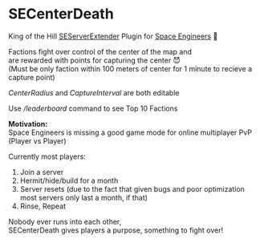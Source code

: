 # SECenterDeath
King of the Hill [SEServerExtender](https://github.com/SEServerExtender/SEServerExtender) Plugin for [Space Engineers](http://www.spaceengineersgame.com/) 🚀

Factions fight over control of the center of the map and   
are rewarded with points for capturing the center :smiling_imp:  
(Must be only faction within 100 meters of center for 1 minute to recieve a capture point)  

*CenterRadius* and *CaptureInterval* are both editable  

Use */leaderboard* command to see Top 10 Factions

**Motivation:**  
Space Engineers is missing a good game mode for online multiplayer PvP (Player vs Player)

Currently most players:  
1. Join a server  
2. Hermit/hide/build for a month  
3. Server resets (due to the fact that given bugs and poor optimization most servers only last a month, if that)  
4. Rinse, Repeat  

Nobody ever runs into each other,  
SECenterDeath gives players a purpose, something to fight over!
